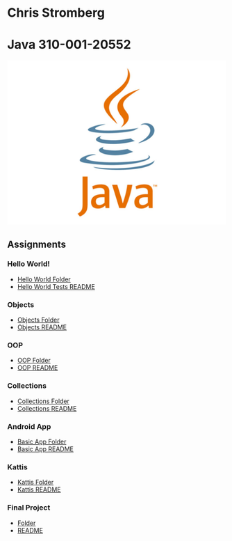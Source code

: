 # Chris Stromberg
# Java 310-001-20552
<p align="center">
<img src="main.jpg"><br/>
</p>

## Assignments

### Hello World!
-   [Hello World Folder](HelloWorld)
-   [Hello World Tests README](HelloWorld/README.md)

### Objects
-   [Objects Folder](Objects)
-   [Objects README](Objects/README.md)

### OOP
- [OOP Folder](OOP)
- [OOP README](OOP/README.md)

### Collections
-   [Collections Folder](Collections)
-   [Collections README](Collections/README.md)

### Android App
-   [Basic App Folder](BasicApp)
-   [Basic App README](BasicApp/README.md)

### Kattis
-   [Kattis Folder](Kattis)
-   [Kattis README](Kattis/README.md)

### Final Project
-   [Folder](TlineFinal)
-   [README](TlineFinal/README.md)